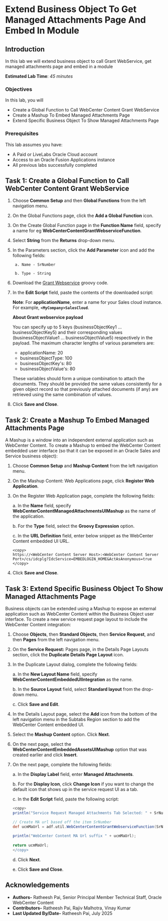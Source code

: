 # Extend Business Object To Get Managed Attachments Page And Embed In Module 

## Introduction

In this lab we will extend business object to call Grant WebService, get managed attachments page and embed in a module

**Estimated Lab Time**: *45 minutes*

### Objectives

In this lab, you will

- Create a Global Function to Call WebCenter Content Grant WebService
- Create a Mashup To Embed Managed Attachments Page
- Extend Specific Business Object To Show Managed Attachments Page

### Prerequisites

This lab assumes you have:

- A Paid or LiveLabs Oracle Cloud account
- Access to an Oracle Fusion Applications instance
- All previous labs successfully completed

## Task 1: Create a Global Function to Call WebCenter Content Grant WebService

1. Choose **Common Setup** and then **Global Functions** from the left navigation menu.

2. On the Global Functions page, click the **Add a Global Function** icon.

3. On the Create Global Function page in the **Function Name** field, specify a name for eg  **WebCenterContentGrantWebserviceFunction**.

4. Select **String** from the **Returns** drop-down menu.

5. In the Parameters section, click the **Add Parameter** icon and add the following fields:

        a. Name - SrNumber

        b. Type - String

6. Download the [Grant Webservice](files/grant-ws.groovy) groovy code.

7. In the **Edit Script** field, paste the contents of the downloaded script:

    **Note**: For **applicationName**, enter a name for your Sales cloud instance. For example, **`<MyCompany>SalesCloud`**.

    **About Grant webservice payload**

    You can specify up to 5 keys (businessObjectKey1 ... businessObjectKey5) and their corresponding values (businessObjectValue1 ... businessObjectValue5) respectively in the payload. The maximum character lengths of various parameters are:

    - applicationName: 20
    - businessObjectType: 100
    - businessObjectKey's: 80
    - businessObjectValue's: 80

    These variables should form a unique combination to attach the documents. They should be provided the same values consistently for a given object record so that previously attached documents (if any) are retrieved using the same combination of values.

8. Click **Save and Close**.

## Task 2: Create a Mashup To Embed Managed Attachments Page

A Mashup is a window into an independent external application such as WebCenter Content. To create a Mashup to embed the WebCenter Content embedded user interface (so that it can be exposed in an Oracle Sales and Service business object):

1.  Choose **Common Setup** and **Mashup Content** from the left navigation menu.

2.  On the Mashup Content: Web Applications page, click **Register Web Application**.

3.  On the Register Web Application page, complete the following fields:

    a.  In the **Name** field, specify **WebCenterContentManagedAttachmentsUIMashup** as the name of the application.

    b.  For the **Type** field, select the **Groovy Expression** option.

    c.  In the **URL Definition** field, enter below snippet as the WebCenter Content embedded UI URL.

    ```text
    <copy>
    https://<WebCenter Content Server Host>:<WebCenter Content Server Port>/cs/idcplg?IdcService=EMBEDLOGIN_HOME&ActAsAnonymous=true
    </copy>
    ```
    
4.  Click **Save and Close**.

## Task 3: Extend Specific Business Object To Show Managed Attachments Page

Business objects can be extended using a Mashup to expose an external application such as WebCenter Content within the Business Object user interface. To create a new service request page layout to include the WebCenter Content integration:

1.  Choose **Objects**, then **Standard Objects**, then **Service Request**, and then **Pages** from the left navigation menu.

2.  On the **Service Request:** Pages page, in the Details Page Layouts section, click the **Duplicate Details Page Layout** icon.

3.  In the Duplicate Layout dialog, complete the following fields:

    a.  In the **New Layout Name** field, specify **WebCenterContentEmbeddedUIIntegration** as the name.

    b.  In the **Source Layout** field, select **Standard layout** from the drop-down menu.

    c.  Click **Save and Edit**.

4.  In the Details Layout page, select the **Add** icon from the bottom of the left navigation menu in the Subtabs Region section to add the WebCenter Content embedded UI.

5.  Select the **Mashup Content** option. Click **Next**.

6.  On the next page, select the **WebCenterContentEmbeddedAssetsUIMashup** option that was created earlier and click **Insert**.

7.  On the next page, complete the following fields:

    a.  In the **Display Label** field, enter **Managed Attachments**.

    b.  For the **Display Icon**, click **Change Icon** if you want to change the default icon that shows up in the service request UI as a tab.

    c.  In the **Edit Script** field, paste the following script:

    ```groovy
    <copy>
    println("Service Request Managed Attachments Tab Selected: " + SrNumber);

    // Create MA url based off the item SrNumber
    def ucmMaUrl = adf.util.WebCenterContentGrantWebserviceFunction(SrNumber);
     
    println("WebCenter Content MA Url suffix " + ucmMaUrl);
     
    return ucmMaUrl;
    </copy>
    ```

    d.  Click **Next**.

    e.  Click **Save and Close**.

## Acknowledgements

- **Authors-** Ratheesh Pai, Senior Principal Member Technical Staff, Oracle WebCenter Content
- **Contributors-** Ratheesh Pai, Rajiv Malhotra, Vinay Kumar
- **Last Updated By/Date-** Ratheesh Pai, July 2025
